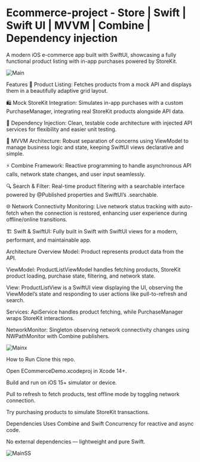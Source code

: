 # Ecommerce-project - Store | Swift | Swift UI | MVVM | Combine | Dependency injection
A modern iOS e-commerce app built with SwiftUI, showcasing a fully functional product listing with in-app purchases powered by StoreKit.


![Main](https://github.com/user-attachments/assets/2247e7b4-7a26-46ce-9b90-b3924bd7b4bf)

Features
🛒 Product Listing: Fetches products from a mock API and displays them in a beautifully adaptive grid layout.

🛍️ Mock StoreKit Integration: Simulates in-app purchases with a custom PurchaseManager, integrating real StoreKit products alongside API data.

🧩 Dependency Injection: Clean, testable code architecture with injected API services for flexibility and easier unit testing.

📱 MVVM Architecture: Robust separation of concerns using ViewModel to manage business logic and state, keeping SwiftUI views declarative and simple.

⚡ Combine Framework: Reactive programming to handle asynchronous API calls, network state changes, and user input seamlessly.

🔍 Search & Filter: Real-time product filtering with a searchable interface powered by @Published properties and SwiftUI’s .searchable.

🌐 Network Connectivity Monitoring: Live network status tracking with auto-fetch when the connection is restored, enhancing user experience during offline/online transitions.

🏗️ Swift & SwiftUI: Fully built in Swift with SwiftUI views for a modern, performant, and maintainable app.


Architecture Overview
Model: Product represents product data from the API.

ViewModel: ProductListViewModel handles fetching products, StoreKit product loading, purchase state, filtering, and network state.

View: ProductListView is a SwiftUI view displaying the UI, observing the ViewModel’s state and responding to user actions like pull-to-refresh and search.

Services: ApiService handles product fetching, while PurchaseManager wraps StoreKit interactions.

NetworkMonitor: Singleton observing network connectivity changes using NWPathMonitor with Combine publishers.


![Mainx](https://github.com/user-attachments/assets/3b09a557-3bec-4c92-9f0f-f72be0466ef5)


How to Run
Clone this repo.

Open ECommerceDemo.xcodeproj in Xcode 14+.

Build and run on iOS 15+ simulator or device.

Pull to refresh to fetch products, test offline mode by toggling network connection.

Try purchasing products to simulate StoreKit transactions.


Dependencies
Uses Combine and Swift Concurrency for reactive and async code.

No external dependencies — lightweight and pure Swift.


![MainSS](https://github.com/user-attachments/assets/c50310a5-9bdb-4b66-9879-77ca0241e582)

